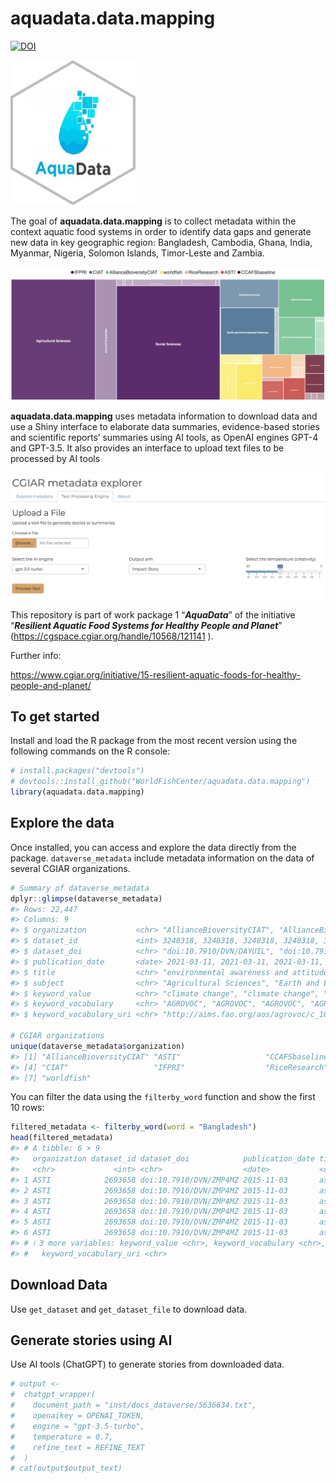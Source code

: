 
<!-- README.md is generated from README.Rmd. Please edit that file -->

# aquadata.data.mapping

<!-- badges: start -->

[![DOI](https://zenodo.org/badge/584795495.svg)](https://zenodo.org/badge/latestdoi/584795495)

<!-- badges: end -->

<img src="man/figures/aquadata_lg_sticker.png" width="200" />

The goal of **aquadata.data.mapping** is to collect metadata within the
context aquatic food systems in order to identify data gaps and generate
new data in key geographic region: Bangladesh, Cambodia, Ghana, India,
Myanmar, Nigeria, Solomon Islands, Timor-Leste and Zambia.

<img src="man/figures/metadata_treemap.png" width="800" />

**aquadata.data.mapping** uses metadata information to download data and
use a Shiny interface to elaborate data summaries, evidence-based
stories and scientific reports’ summaries using AI tools, as OpenAI
engines GPT-4 and GPT-3.5. It also provides an interface to upload text
files to be processed by AI tools

<img src="man/figures/upload_interface.png" width="800" />

This repository is part of work package 1 “***AquaData***” of the
initiative “***Resilient Aquatic Food Systems for Healthy People and
Planet***” (<https://cgspace.cgiar.org/handle/10568/121141> ).

Further info:

<https://www.cgiar.org/initiative/15-resilient-aquatic-foods-for-healthy-people-and-planet/>

## To get started

Install and load the R package from the most recent version using the
following commands on the R console:

``` r
# install.packages("devtools")
# devtools::install_github("WorldFishCenter/aquadata.data.mapping")
library(aquadata.data.mapping)
```

## Explore the data

Once installed, you can access and explore the data directly from the
package. `dataverse_metadata` include metadata information on the data
of several CGIAR organizations.

``` r
# Summary of dataverse_metadata
dplyr::glimpse(dataverse_metadata)
#> Rows: 22,447
#> Columns: 9
#> $ organization           <chr> "AllianceBioversityCIAT", "AllianceBioversityCI…
#> $ dataset_id             <int> 3248318, 3248318, 3248318, 3248318, 3248318, 32…
#> $ dataset_doi            <chr> "doi:10.7910/DVN/DAYUIL", "doi:10.7910/DVN/DAYU…
#> $ publication_date       <date> 2021-03-11, 2021-03-11, 2021-03-11, 2021-03-11…
#> $ title                  <chr> "environmental awareness and attitudes among st…
#> $ subject                <chr> "Agricultural Sciences", "Earth and Environment…
#> $ keyword_value          <chr> "climate change", "climate change", "climate ch…
#> $ keyword_vocabulary     <chr> "AGROVOC", "AGROVOC", "AGROVOC", "AGROVOC", "AG…
#> $ keyword_vocabulary_uri <chr> "http://aims.fao.org/aos/agrovoc/c_1666", "http…

# CGIAR organizations
unique(dataverse_metadata$organization)
#> [1] "AllianceBioversityCIAT" "ASTI"                   "CCAFSbaseline"         
#> [4] "CIAT"                   "IFPRI"                  "RiceResearch"          
#> [7] "worldfish"
```

You can filter the data using the `filterby_word` function and show the
first 10 rows:

``` r
filtered_metadata <- filterby_word(word = "Bangladesh")
head(filtered_metadata)
#> # A tibble: 6 × 9
#>   organization dataset_id dataset_doi            publication_date title  subject
#>   <chr>             <int> <chr>                  <date>           <chr>  <chr>  
#> 1 ASTI            2693658 doi:10.7910/DVN/ZMP4MZ 2015-11-03       asti … Arts a…
#> 2 ASTI            2693658 doi:10.7910/DVN/ZMP4MZ 2015-11-03       asti … Social…
#> 3 ASTI            2693658 doi:10.7910/DVN/ZMP4MZ 2015-11-03       asti … Arts a…
#> 4 ASTI            2693658 doi:10.7910/DVN/ZMP4MZ 2015-11-03       asti … Social…
#> 5 ASTI            2693658 doi:10.7910/DVN/ZMP4MZ 2015-11-03       asti … Arts a…
#> 6 ASTI            2693658 doi:10.7910/DVN/ZMP4MZ 2015-11-03       asti … Social…
#> # ℹ 3 more variables: keyword_value <chr>, keyword_vocabulary <chr>,
#> #   keyword_vocabulary_uri <chr>
```

## Download Data

Use `get_dataset` and `get_dataset_file` to download data.

## Generate stories using AI

Use AI tools (ChatGPT) to generate stories from downloaded data.

``` r
# output <-
#  chatgpt_wrapper(
#    document_path = "inst/docs_dataverse/5636634.txt",
#    openaikey = OPENAI_TOKEN,
#    engine = "gpt-3.5-turbo",
#    temperature = 0.7,
#    refine_text = REFINE_TEXT
#  )
# cat(output$output_text)
```
